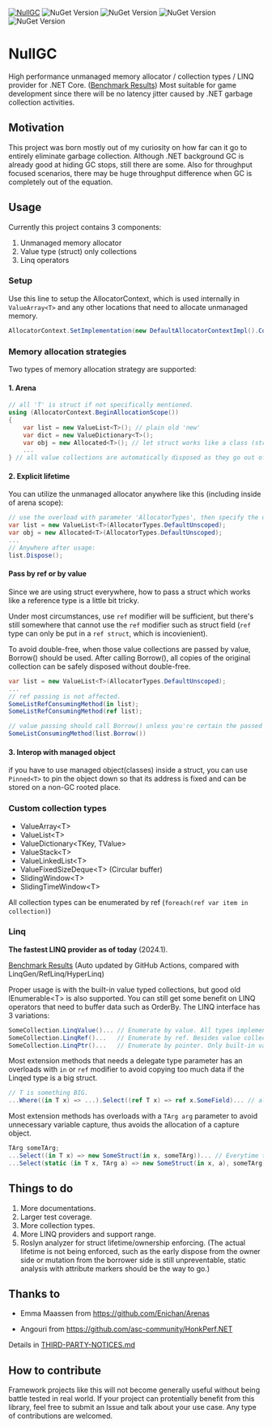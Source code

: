 [![NullGC](https://github.com/fryderykhuang/NullGC/actions/workflows/main.yml/badge.svg)](https://github.com/fryderykhuang/NullGC/actions/workflows/main.yml)
![NuGet Version](https://img.shields.io/nuget/vpre/NullGC.Abstractions?label=NullGC.Abstractions)
![NuGet Version](https://img.shields.io/nuget/vpre/NullGC.Allocators?label=NullGC.Allocators)
![NuGet Version](https://img.shields.io/nuget/vpre/NullGC.Collections?label=NullGC.Collections)
![NuGet Version](https://img.shields.io/nuget/vpre/NullGC.Linq?label=NullGC.Linq)

# NullGC

High performance unmanaged memory allocator / collection types / LINQ provider for .NET Core. ([Benchmark Results](https://fryderykhuang.github.io/NullGC/))
Most suitable for game development since there will be no latency jitter caused by .NET garbage collection activities.

## Motivation

This project was born mostly out of my curiosity on how far can it go to entirely eliminate garbage collection. Although .NET background GC is already good at hiding GC stops, still there are some. Also for throughput focused scenarios, there may be huge throughput difference when GC is completely out of the equation.

## Usage

Currently this project contains 3 components:

1. Unmanaged memory allocator
2. Value type (struct) only collections
3. Linq operators

### Setup

Use this line to setup the AllocatorContext, which is used internally in `ValueArray<T>` and any other locations that need to allocate unmanaged memory.

```csharp
AllocatorContext.SetImplementation(new DefaultAllocatorContextImpl().ConfigureDefault());
```

### Memory allocation strategies

Two types of memory allocation strategy are supported:

#### 1. Arena

```csharp
// all 'T' is struct if not specifically mentioned.
using (AllocatorContext.BeginAllocationScope())
{
    var list = new ValueList<T>(); // plain old 'new'
    var dict = new ValueDictionary<T>();
    var obj = new Allocated<T>(); // let struct works like a class (struct is allocated on the unmanaged heap.)
    ...
} // all value collections are automatically disposed as they go out of scope, no need to explicitly call Dispose().
```

#### 2. Explicit lifetime

You can utilize the unmanaged allocator anywhere like this (including inside of arena scope):

```csharp
// use the overload with parameter 'AllocatorTypes', then specify the unscoped, globally available allocator type.
var list = new ValueList<T>(AllocatorTypes.DefaultUnscoped); 
var obj = new Allocated<T>(AllocatorTypes.DefaultUnscoped);
...
// Anywhere after usage:
list.Dispose();
```

#### Pass by ref or by value

Since we are using struct everywhere, how to pass a struct which works like a reference type is a little bit tricky.

Under most circumstances, use `ref` modifier will be sufficient, but there's still somewhere that cannot use the `ref` modifier such as struct field (`ref` type can only be put in a `ref struct`, which is incovienient).

To avoid double-free, when those value collections are passed by value, Borrow() should be used. After calling Borrow(), all copies of the original collection can be safely disposed without double-free.

```csharp
var list = new ValueList<T>(AllocatorTypes.DefaultUnscoped);
...
// ref passing is not affected.
SomeListRefConsumingMethod(in list);
SomeListRefConsumingMethod(ref list);

// value passing should call Borrow() unless you're certain the passed one will not be disposed.
SomeListConsumingMethod(list.Borrow())
```

#### 3. Interop with managed object

if you have to use managed object(classes) inside a struct, you can use
`Pinned<T>` to pin the object down so that its address is fixed and can be stored on a non-GC rooted place.


### Custom collection types

* ValueArray&lt;T&gt;
* ValueList&lt;T&gt;
* ValueDictionary&lt;TKey, TValue&gt;
* ValueStack&lt;T&gt;
* ValueLinkedList&lt;T&gt;
* ValueFixedSizeDeque&lt;T&gt; (Circular buffer)
* SlidingWindow&lt;T&gt;
* SlidingTimeWindow&lt;T&gt;

All collection types can be enumerated by ref (`foreach(ref var item in collection)`)

### Linq

**The fastest LINQ provider as of today** (2024.1).

[Benchmark Results](https://fryderykhuang.github.io/NullGC/) (Auto updated by GitHub Actions, compared with LinqGen/RefLinq/HyperLinq)

Proper usage is with the built-in value typed collections, but good old IEnumerable&lt;T&gt; is also supported. You can still get some benefit on LINQ operators that need to buffer data such as OrderBy.
The LINQ interface has 3 variations:

```csharp
SomeCollection.LinqValue()... // Enumerate by value. All types implement IEnumerable<T> are supported
SomeCollection.LinqRef()...   // Enumerate by ref. Besides value collections, only Enumerators that exposes 'ref T Current' are supported (e.g. normal array types)
SomeCollection.LinqPtr()...   // Enumerate by pointer. Only built-in value typed collections are supported. (Because object address must be fixed to be able to use unmanaged pointer)
```

Most extension methods that needs a delegate type parameter has an overloads with `in` or `ref` modifier to avoid copying too much data if the Linqed type is a big struct.

```csharp
// T is something BIG.
...Where((in T x) => ...).Select((ref T x) => ref x.SomeField)... // all reference, no copy of T
```

Most extension methods has overloads with a `TArg arg` parameter to avoid unnecessary variable capture, thus avoids the allocation of a capture object.

```csharp
TArg someTArg;
...Select((in T x) => new SomeStruct(in x, someTArg))... // Everytime this line executes, a new capture object for `someTArg` must be allocated on the managed heap.
...Select(static (in T x, TArg a) => new SomeStruct(in x, a), someTArg)... // No capture is happening. ('static' is not mandatory, just a explicit declaration)

```

## Things to do

1. More documentations.
2. Larger test coverage.
3. More collection types.
4. More LINQ providers and support range.
5. Roslyn analyzer for struct lifetime/ownership enforcing. (The actual lifetime is not being enforced, such as the early dispose from the owner side or mutation from the borrower side is still unpreventable, static analysis with attribute markers should be the way to go.)

## Thanks to

* Emma Maassen from <https://github.com/Enichan/Arenas>

* Angouri from <https://github.com/asc-community/HonkPerf.NET>

Details in [THIRD-PARTY-NOTICES.md](https://github.com/fryderykhuang/NullGC/blob/main/THIRD-PARTY-NOTICES.md)

## How to contribute

Framework projects like this will not become generally useful without being battle tested in real world. If your project can protentially benefit from this library, feel free to submit an Issue and talk about your use case. Any type of contributions are welcomed.
